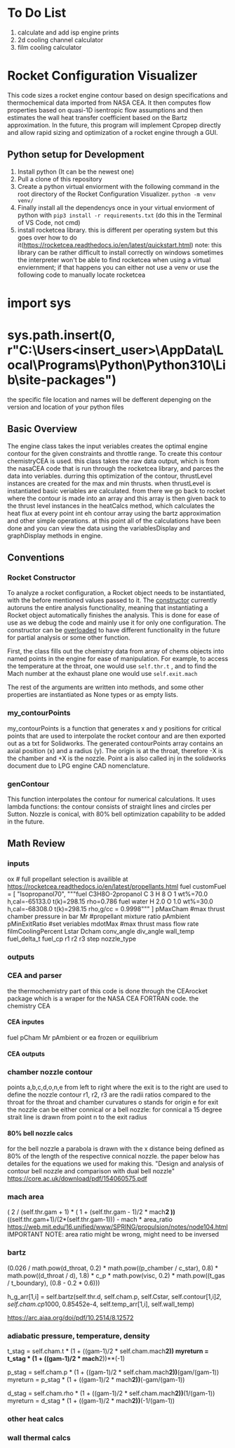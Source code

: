 # To Do List
1. calculate and add isp engine prints
2. 2d cooling channel calculator
3. film cooling calculator

# Rocket Configuration Visualizer

<!-- Add information here explaining the visualizer -->

This code sizes a rocket engine contour based on design specifications and thermochemical data imported from NASA CEA. It then computes flow properties based on quasi-1D isentropic flow assumptions and then estimates the wall heat transfer coefficient based on the Bartz approximation. In the future, this program will implement Cpropep directly and allow rapid sizing and optimization of a rocket engine through a GUI.

## Python setup for Development

1. Install python (It can be the newest one)
2. Pull a clone of this repository
3. Create a python virtual enviorment with the following command in the root directory of the Rocket Configuration Visualizer. `python -m venv venv/`
4. Finally install all the dependencys once in your virtual enviorment of python with `pip3 install -r requirements.txt` (do this in the Terminal of VS Code, not cmd)
5. install rocketcea library. this is different per operating system but this  goes over how to do it(https://rocketcea.readthedocs.io/en/latest/quickstart.html) 
note: this library can be rather difficult to install correctly on windows
sometimes the interpreter won't be able to find rocketcea when using a virtual enviernment; if that happens you can either not use a venv or use the following code to manually locate rocketcea
# import sys
# sys.path.insert(0, r"C:\Users\<insert_user>\AppData\Local\Programs\Python\Python310\Lib\site-packages")
the specific file location and names will be defferent depenging on the version and location of your python files

## Basic Overview

The engine class takes the input veriables creates the optimal engine contour for the given constraints and throttle range. To create this contour chemistryCEA is used. this class takes the raw data output, which is from the nasaCEA code that is run through the rocketcea library, and parces the data into veriables. durring this optimization of the contour, thrustLevel instances are created for the max and min thrusts. when thrustLevel is instantiated basic veriables are calculated. from there we go back to rocket where the contour is made into an array and this array is then given back to the thrust level instances in the heatCalcs method, which calculates the heat flux at every point int eh contour array using the bartz approximation and other simple operations. at this point all of the calculations have been done and you can view the data using the variablesDisplay and graphDisplay methods in engine. 

## Conventions

### Rocket Constructor

To analyze a rocket configuration, a Rocket object needs to be instantiated, with the before mentioned values passed to it. The [constructor](https://en.wikipedia.org/wiki/Constructor_(object-oriented_programming)) currently autoruns the entire analysis functionality, meaning that instantiating a Rocket object automatically finishes the analysis. This is done for ease of use as we debug the code and mainly use it for only one configuration. The constructor can be [overloaded](https://en.wikipedia.org/wiki/Function_overloading) to have different functionality in the future for partial analysis or some other function.

First, the class fills out the chemistry data from array of chems objects into named points in the engine for ease of manipulation. For example, to access the temperature at the throat, one would use `self.thr.t` , and to find the Mach number at the exhaust plane one would use `self.exit.mach`

The rest of the arguments are written into methods, and some other properties are instantiated as None types or as empty lists.

### my_contourPoints

my_contourPoints is a function that generates x and y positions for critical points that are used to interpolate the rocket contour and are then exported out as a txt for Solidworks. The generated contourPoints array contains an axial position (x) and a radius (y). The origin is at the throat, therefore -X is the chamber and +X is the nozzle. Point a is also called inj in the solidworks document due to LPG engine CAD nomenclature. 

### genContour

This function interpolates the contour for numerical calculations. It uses lambda functions: the contour consists of straight lines and circles per Sutton. Nozzle is conical, with 80% bell optimization capability to be added in the future.

## Math Review

### inputs

ox  # full propellant selection is availible at https://rocketcea.readthedocs.io/en/latest/propellants.html
fuel
customFuel = [
    "Isopropanol70", 
    """fuel C3H8O-2propanol C 3 H 8 O 1    wt%=70.0
h,cal=-65133.0     t(k)=298.15   rho=0.786
fuel water H 2.0 O 1.0  wt%=30.0
h,cal=-68308.0  t(k)=298.15 rho,g/cc = 0.9998"""
]
pMaxCham    #max thrust chamber pressure in bar
Mr  #propellant mixture ratio
pAmbient
pMinExitRatio
#set veriables
mdotMax  #max thrust mass flow rate
filmCoolingPercent
Lstar
Dcham
conv_angle
div_angle
wall_temp
fuel_delta_t
fuel_cp
r1
r2
r3
step
nozzle_type
### outputs



### CEA and parser
the thermochemistry part of this code is done through the CEArocket package which is a wraper for the NASA CEA FORTRAN code. the chemistry CEA
#### CEA inputes
fuel
pCham
Mr
pAmbient or ea
frozen or equilibrium

#### CEA outputs


### chamber nozzle contour
points a,b,c,d,o,n,e from left to right where the exit is to the right are used to define the nozzle contour
r1, r2, r3 are the radii ratios compared to the throat for the throat and chamber curvatures
o stands for origin
e for exit
the nozzle can be either connical or a bell nozzle:
for connical a 15 degree strait line is drawn from point n to the exit radius

#### 80% bell nozzle calcs
for the bell nozzle a parabola is drawn with the x distance being defined as 80% of the length of the respective connical nozzle. the paper below has detailes for the equations we used for making this.
"Design and analysis of contour bell nozzle and comparison with dual bell nozzle"
https://core.ac.uk/download/pdf/154060575.pdf

### mach area

( 2 / (self.thr.gam + 1) * ( 1 + (self.thr.gam - 1)/2 * mach**2 ))**((self.thr.gam+1)/(2*(self.thr.gam-1))) - mach * area_ratio
https://web.mit.edu/16.unified/www/SPRING/propulsion/notes/node104.html
IMPORTANT NOTE: area ratio might be wrong, might need to be inversed

### bartz
(0.026 / math.pow(d_throat, 0.2) * math.pow((p_chamber / c_star), 0.8) * math.pow((d_throat / d),
            1.8) * c_p * math.pow(visc, 0.2) * math.pow((t_gas / t_boundary), (0.8 - 0.2 * 0.6)))

h_g_arr[1,i] = self.bartz(self.thr.d, self.cham.p, self.Cstar, self.contour[1,i]*2, self.cham.cp*1000, 0.85452e-4, self.temp_arr[1,i], self.wall_temp)

https://arc.aiaa.org/doi/pdf/10.2514/8.12572

### adiabatic pressure, temperature, density

t_stag = self.cham.t * (1 + ((gam-1)/2 * self.cham.mach**2))
myreturn = t_stag * (1 + ((gam-1)/2 * mach**2))**(-1)

p_stag = self.cham.p * (1 + ((gam-1)/2 * self.cham.mach**2))**(gam/(gam-1))
myreturn = p_stag * (1 + ((gam-1)/2 * mach**2))**(-gam/(gam-1))

d_stag = self.cham.rho * (1 + ((gam-1)/2 * self.cham.mach**2))**(1/(gam-1))
myreturn = d_stag * (1 + ((gam-1)/2 * mach**2))**(-1/(gam-1))


### other heat calcs

### wall thermal calcs
